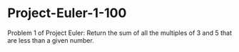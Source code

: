 # Project-Euler-1-100
Problem 1 of Project Euler: Return the sum of all the multiples of 3 and 5 that are less than a given number.
